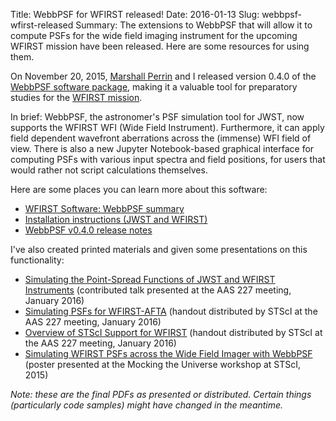 Title: WebbPSF for WFIRST released!
Date: 2016-01-13
Slug: webbpsf-wfirst-released
Summary: The extensions to WebbPSF that will allow it to compute PSFs for the wide field imaging instrument for the upcoming WFIRST mission have been released. Here are some resources for using them.

On November 20, 2015, [Marshall Perrin](http://www.stsci.edu/~mperrin/) and I released version 0.4.0 of the [WebbPSF software package](http://pythonhosted.org/webbpsf/), making it a valuable tool for preparatory studies for the [WFIRST mission](http://wfirst.gsfc.nasa.gov/).

In brief: WebbPSF, the astronomer's PSF simulation tool for JWST, now supports the WFIRST WFI (Wide Field Instrument). Furthermore, it can apply field dependent wavefront aberrations across the (immense) WFI field of view. There is also a new Jupyter Notebook-based graphical interface for computing PSFs with various input spectra and field positions, for users that would rather not script calculations themselves.

Here are some places you can learn more about this software:

  * [WFIRST Software: WebbPSF summary](http://www.stsci.edu/wfirst/software/webbpsf)
  * [Installation instructions (JWST and WFIRST)](https://pythonhosted.org/webbpsf/installation.html)
  * [WebbPSF v0.4.0 release notes](https://pythonhosted.org/webbpsf/relnotes.html#rel0-4-0)

I've also created printed materials and given some presentations on this functionality:

  * [Simulating the Point-Spread Functions of JWST and WFIRST Instruments]({attach}webbpsf-wfirst-released/webbpsf_slides_aas227_2016.pdf) (contributed talk presented at the AAS 227 meeting, January 2016)
  * [Simulating PSFs for WFIRST-AFTA]({attach}webbpsf-wfirst-released/webbpsf-wfirst_aas227_2016.pdf) (handout distributed by STScI at the AAS 227 meeting, January 2016)
  * [Overview of STScI Support for WFIRST]({attach}webbpsf-wfirst-released/wfirst_at_stsci_aas227_2016_lowres.pdf) (handout distributed by STScI at the AAS 227 meeting, January 2016)
  * [Simulating WFIRST PSFs across the Wide Field Imager with WebbPSF]({attach}webbpsf-wfirst-released/wfirst_webbpsf_poster_mocking_the_universe_2015.pdf) (poster presented at the Mocking the Universe workshop at STScI, 2015)

*Note: these are the final PDFs as presented or distributed. Certain things (particularly code samples) might have changed in the meantime.*
